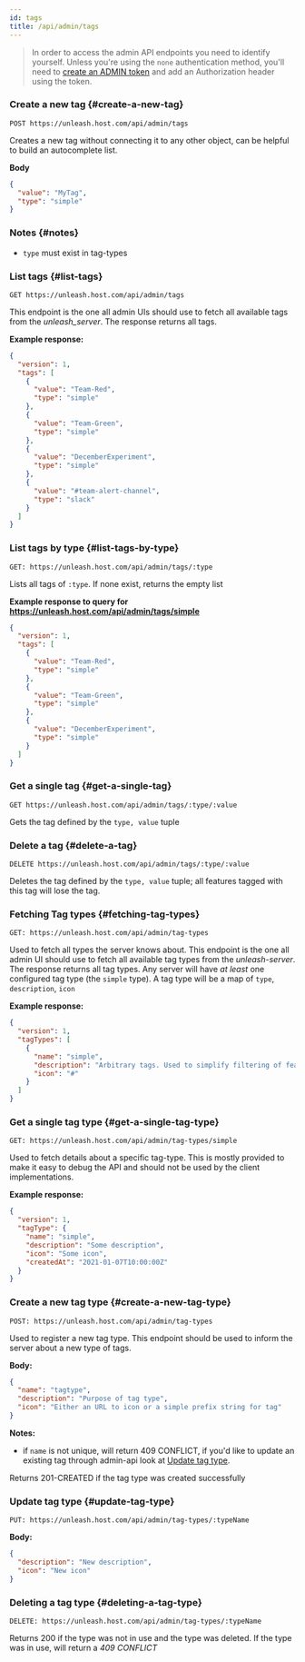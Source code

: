 ```yaml
---
id: tags
title: /api/admin/tags
---
```


> In order to access the admin API endpoints you need to identify yourself. Unless you're using the `none` authentication method, you'll need to [create an ADMIN token](/user_guide/api-token) and add an Authorization header using the token.

### Create a new tag {#create-a-new-tag}

`POST https://unleash.host.com/api/admin/tags`

Creates a new tag without connecting it to any other object, can be helpful to build an autocomplete list.

**Body**

```json
{
  "value": "MyTag",
  "type": "simple"
}
```

### Notes {#notes}

- `type` must exist in tag-types

### List tags {#list-tags}

`GET https://unleash.host.com/api/admin/tags`

This endpoint is the one all admin UIs should use to fetch all available tags from the _unleash_server_. The response returns all tags.

**Example response:**

```json
{
  "version": 1,
  "tags": [
    {
      "value": "Team-Red",
      "type": "simple"
    },
    {
      "value": "Team-Green",
      "type": "simple"
    },
    {
      "value": "DecemberExperiment",
      "type": "simple"
    },
    {
      "value": "#team-alert-channel",
      "type": "slack"
    }
  ]
}
```

### List tags by type {#list-tags-by-type}

`GET: https://unleash.host.com/api/admin/tags/:type`

Lists all tags of `:type`. If none exist, returns the empty list

**Example response to query for https://unleash.host.com/api/admin/tags/simple**

```json
{
  "version": 1,
  "tags": [
    {
      "value": "Team-Red",
      "type": "simple"
    },
    {
      "value": "Team-Green",
      "type": "simple"
    },
    {
      "value": "DecemberExperiment",
      "type": "simple"
    }
  ]
}
```

### Get a single tag {#get-a-single-tag}

`GET https://unleash.host.com/api/admin/tags/:type/:value`

Gets the tag defined by the `type, value` tuple

### Delete a tag {#delete-a-tag}

`DELETE https://unleash.host.com/api/admin/tags/:type/:value`

Deletes the tag defined by the `type, value` tuple; all features tagged with this tag will lose the tag.

### Fetching Tag types {#fetching-tag-types}

`GET: https://unleash.host.com/api/admin/tag-types`

Used to fetch all types the server knows about. This endpoint is the one all admin UI should use to fetch all available tag types from the _unleash-server_. The response returns all tag types. Any server will have _at least_ one configured tag type (the `simple` type). A tag type will be a map of `type`, `description`, `icon`

**Example response:**

```json
{
  "version": 1,
  "tagTypes": [
    {
      "name": "simple",
      "description": "Arbitrary tags. Used to simplify filtering of features",
      "icon": "#"
    }
  ]
}
```

### Get a single tag type {#get-a-single-tag-type}

`GET: https://unleash.host.com/api/admin/tag-types/simple`

Used to fetch details about a specific tag-type. This is mostly provided to make it easy to debug the API and should not be used by the client implementations.

**Example response:**

```json
{
  "version": 1,
  "tagType": {
    "name": "simple",
    "description": "Some description",
    "icon": "Some icon",
    "createdAt": "2021-01-07T10:00:00Z"
  }
}
```

### Create a new tag type {#create-a-new-tag-type}

`POST: https://unleash.host.com/api/admin/tag-types`

Used to register a new tag type. This endpoint should be used to inform the server about a new type of tags.

**Body:**

```json
{
  "name": "tagtype",
  "description": "Purpose of tag type",
  "icon": "Either an URL to icon or a simple prefix string for tag"
}
```

**Notes:**

- if `name` is not unique, will return 409 CONFLICT, if you'd like to update an existing tag through admin-api look at [Update tag type](#Update-tag-type).

Returns 201-CREATED if the tag type was created successfully

### Update tag type {#update-tag-type}

`PUT: https://unleash.host.com/api/admin/tag-types/:typeName`

**Body:**

```json
{
  "description": "New description",
  "icon": "New icon"
}
```

### Deleting a tag type {#deleting-a-tag-type}

`DELETE: https://unleash.host.com/api/admin/tag-types/:typeName`

Returns 200 if the type was not in use and the type was deleted. If the type was in use, will return a _409 CONFLICT_

